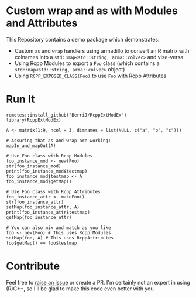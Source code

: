 # Custom wrap and as with Modules and Attributes

This Repository contains a demo package which demonstrates:

- Custom `as` and `wrap` handlers using armadillo to convert an R matrix with colnames into a `std::map<std::string, arma::colvec>` and vise-versa
- Using Rcpp Modules to export a `Foo` class (which contains a `std::map<std::string, arma::colvec>` object)
- Using `RCPP_EXPOSED_CLASS(Foo)` to use `Foo` with Rcpp Attributes

# Run It

```
remotes::install_github("BerriJ/RcppExtModEx")
library(RcppExtModEx)

A <- matrix(1:9, ncol = 3, dimnames = list(NULL, c("a", "b", "c")))

# Assuring that as and wrap are working:
mapIn_and_mapOut(A)

# Use Foo class with Rcpp Modules
foo_instance_mod <- new(Foo)
str(foo_instance_mod)
print(foo_instance_mod$testmap)
foo_instance_mod$testmap <- A
foo_instance_mod$getMap()

# Use Foo class with Rcpp Attributes
foo_instance_attr <- makeFoo()
str(foo_instance_attr)
setMap(foo_instance_attr, A)
print(foo_instance_attr$testmap)
getMap(foo_instance_attr)

# You can also mix and match as you like
foo <- new(Foo) # This uses Rcpp Modules
setMap(foo, A) # This uses RcppAttributes
foo$getMap() == foo$testmap
```

# Contribute

Feel free to [raise an issue](https://github.com/BerriJ/RcppExtModEx/issues/new) or create a PR. I'm certainly not an expert in using (R)C++, so I'll be glad to make this code even better with you.